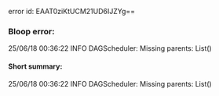 error id: EAAT0ziKtUCM21UD6IJZYg==
### Bloop error:

25/06/18 00:36:22 INFO DAGScheduler: Missing parents: List()
#### Short summary: 

25/06/18 00:36:22 INFO DAGScheduler: Missing parents: List()